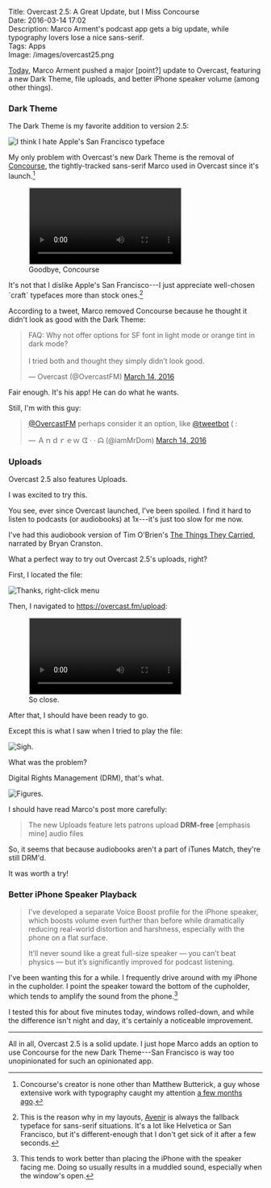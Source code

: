 Title: Overcast 2.5: A Great Update, but I Miss Concourse  
Date: 2016-03-14 17:02  
Description: Marco Arment's podcast app gets a big update, while typography lovers lose a nice sans-serif.  
Tags: Apps  
Image: /images/overcast25.png  

[Today][1], Marco Arment pushed a major [point?] update to Overcast, featuring a new Dark Theme, file uploads, and better iPhone speaker volume (among other things).

### Dark Theme

The Dark Theme is my favorite addition to version 2.5:

![I think I hate Apple's San Francisco typeface][2]
<!-- {style="border: 0.2em solid lightgray;"} -->

My only problem with Overcast's new Dark Theme is the removal of [Concourse][3], the tightly-tracked sans-serif Marco used in Overcast since it's launch.[^1]

<figure>	
	<video controls autoplay loop title="Switching between Dark Theme and regular theme in Overcast 2.5" style="border: 0.2em solid lightgray">
  		<source src="/movies/switching.m4v" type="video/mp4">
Your browser does not support the video tag, probably because it sucks.
	</video>
	<figcaption>Goodbye, Concourse</figcaption>
</figure>

It's not that I dislike Apple's San Francisco---I just appreciate well-chosen \`craft\` typefaces more than stock ones.[^2]

According to a tweet, Marco removed Concourse because he thought it didn't look as good with the Dark Theme:

<blockquote class="twitter-tweet" data-lang="en"><p lang="en" dir="ltr">FAQ: Why not offer options for SF font in light mode or orange tint in dark mode?<br><br>I tried both and thought they simply didn’t look good.</p>&mdash; Overcast (@OvercastFM) <a href="https://twitter.com/OvercastFM/status/709505284012687364" title="Permalink to tweet">March 14, 2016</a></blockquote>

Fair enough. It's his app! He can do what he wants.

Still, I'm with this guy:

<blockquote class="twitter-tweet" data-lang="en"><p lang="en" dir="ltr"><a href="https://twitter.com/OvercastFM" title="Overcast on Twitter">@OvercastFM</a> perhaps consider it an option, like <a href="https://twitter.com/tweetbot" title="Tweetbot on Twitter">@tweetbot</a> ( :</p>&mdash; Ａｎｄｒｅｗ ᗧ · · ᗣ (@iamMrDom) <a href="https://twitter.com/iamMrDom/status/709505695847096320" title="Permalink to tweet">March 14, 2016</a></blockquote>

### Uploads

Overcast 2.5 also features Uploads.

I was excited to try this.

You see, ever since Overcast launched, I've been spoiled. I find it hard to listen to podcasts (or audiobooks) at 1x---it's just too slow for me now.

I've had this audiobook version of Tim O'Brien's [The Things They Carried][4], narrated by Bryan Cranston.

What a perfect way to try out Overcast 2.5's uploads, right?

First, I located the file:

![Thanks, right-click menu][5]
<!-- {style="border: 0.2em solid lightgray;"} -->

Then, I navigated to <https://overcast.fm/upload>:

<figure>
	<video controls autoplay loop title="Uploading The Things They Carried" style="border: 0.2em solid lightgray">
  		<source src="/movies/overcastupload.mp4" type="video/mp4">
Your browser does not support the video tag, probably because it sucks.
	</video>
	<figcaption>So close.</figcaption>
</figure>

After that, I should have been ready to go.

Except this is what I saw when I tried to play the file:

![Sigh.][6]
<!-- {style="border: 0.2em solid lightgray;"} -->

What was the problem?

Digital Rights Management (DRM), that's what.

![Figures.][7]
<!-- {style="width: 100%;"} -->

I should have read Marco's post more carefully:

> The new Uploads feature lets patrons upload **DRM-free** [emphasis mine] audio files

So, it seems that because audiobooks aren't a part of iTunes Match, they're still DRM'd.

It was worth a try!

### Better iPhone Speaker Playback

> I’ve developed a separate Voice Boost profile for the iPhone speaker, which boosts volume even further than before while dramatically reducing real-world distortion and harshness, especially with the phone on a flat surface.
>
> It’ll never sound like a great full-size speaker — you can’t beat physics — but it’s significantly improved for podcast listening.

I've been wanting this for a while. I frequently drive around with my iPhone in the cupholder. I point the speaker toward the bottom of the cupholder, which tends to amplify the sound from the phone.[^3]

I tested this for about five minutes today, windows rolled-down, and while the difference isn't night and day, it's certainly a noticeable improvement.

***

All in all, Overcast 2.5 is a solid update. I just hope Marco adds an option to use Concourse for the new Dark Theme---San Francisco is way too unopinionated for such an opinionated app.

[^1]: Concourse's creator is none other than Matthew Butterick, a guy whose extensive work with typography caught my attention [a few months ago][a].
[^2]: This is the reason why in my layouts, [Avenir][b] is always the fallback typeface for sans-serif situations. It's a lot like Helvetica or San Francisco, but it's different-enough that I don't get sick of it after a few seconds.
[^3]: This tends to work better than placing the iPhone with the speaker facing me. Doing so usually results in a muddled sound, especially when the window's open.

[a]: /2015/8/25/how-practical-typography-helped-me-be-a-better-writer "My post on Butterick's Practical Typography"
[b]: https://en.wikipedia.org/wiki/Avenir_(typeface) "Wikipedia: Avenir"

[1]: https://marco.org/2016/03/14/overcast25 "Marco's post on Overcast 2.05"
[2]: /images/overcast25.png "Yup, I hate it."
[3]: http://concoursefont.com "Matthew Butterick's Concourse"
[4]: https://geo.itunes.apple.com/us/audiobook/things-they-carried-unabridged/id725140015?at=1l3vx9s "The Things They Carried on iTunes"
[5]: /images/thethings.png "Finding the file via the right-click menu"
[6]: /images/overcastuploadsnope.png "Can't play the file"
[7]: /images/screwyoudrm.png "DRM is the death of me"
